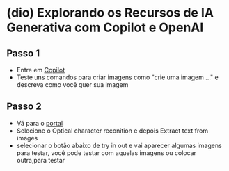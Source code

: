 #  (dio) Explorando os Recursos de IA Generativa com Copilot e OpenAI

## Passo 1
- Entre em [Copilot](https://copilot.microsoft.com/) 
- Teste uns comandos para criar imagens como "crie uma imagem ..." e descreva como você quer sua imagem
## Passo 2
- Vá para o [portal](https://portal.vision.cognitive.azure.com/gallery/featured)
- Selecione o Optical character reconition e depois Extract text from images
- selecionar o botão abaixo de try in out e vai aparecer algumas imagens para testar, você pode testar com aquelas imagens ou colocar outra,para testar